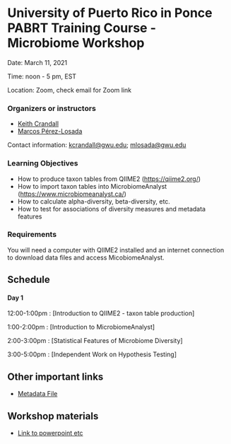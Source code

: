 # University of Puerto Rico in Ponce PABRT Training Course - Microbiome Workshop
Date: March 11, 2021

Time: noon - 5 pm, EST

Location: Zoom, check email for Zoom link

### Organizers or instructors
* [Keith Crandall](https://publichealth.gwu.edu/departments/biostatistics-and-bioinformatics/keith-crandall)
* [Marcos Pérez-Losada](https://publichealth.gwu.edu/departments/biostatistics-and-bioinformatics/marcos-perez-losada)


Contact information: kcrandall@gwu.edu; mlosada@gwu.edu

### Learning Objectives
* How to produce taxon tables from QIIME2 (https://qiime2.org/)
* How to import taxon tables into MicrobiomeAnalyst (https://www.microbiomeanalyst.ca/)
* How to calculate alpha-diversity, beta-diversity, etc.
* How to test for associations of diversity measures and metadata features

### Requirements
You will need a computer with QIIME2 installed and an internet connection to download data files and access MicobiomeAnalyst.

## Schedule
#### Day 1
12:00-1:00pm : [Introduction to QIIME2 - taxon table production]

1:00-2:00pm : [Introduction to MicrobiomeAnalyst]

2:00-3:00pm : [Statistical Features of Microbiome Diversity]

3:00-5:00pm : [Independent Work on Hypothesis Testing]

## Other important links
* [Metadata File](/Data)

## Workshop materials
* [Link to powerpoint etc](powerpoint.pdf)

